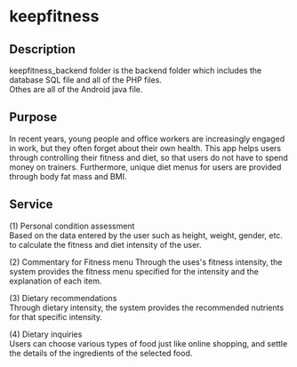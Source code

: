 # keepfitness

## Description
keepfitness_backend folder is the backend folder which includes the database SQL file and all of the PHP files.  
Othes are all of the Android java file.

## Purpose
In recent years, young people and office workers are increasingly engaged in work, but they often forget about their own health. This app helps users through controlling their fitness and diet, so that users do not have to spend money on trainers. Furthermore, unique diet menus for users are provided through body fat mass and BMI.

## Service
(1) Personal condition assessment  
Based on the data entered by the user such as height, weight, gender, etc. to calculate the fitness and diet intensity of the user.

(2) Commentary for Fitness menu
Through the uses's fitness intensity, the system provides the fitness menu specified for the intensity and the explanation of each item.

(3) Dietary recommendations  
Through dietary intensity, the system provides the recommended nutrients for that specific intensity.

(4) Dietary inquiries  
Users can choose various types of food just like online shopping, and settle the details of the ingredients of the selected food.
